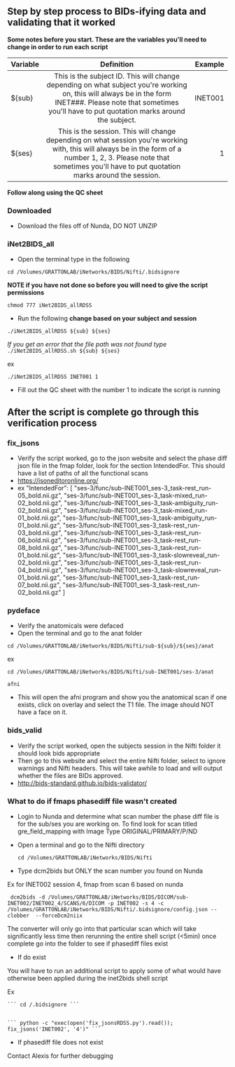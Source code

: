## Step by step process to BIDs-ifying data and validating that it worked
 
 
**Some notes before you start. These are the variables you'll need to change in order to run each script**



| Variable   | Definition     |  Example  |
|----|:-----:|-------------:|
| ${sub} | This is the subject ID. This will change depending on what subject you're working on, this will always be in the form INET###. Please note that sometimes you'll have to put quotation marks around the subject. | INET001| INET001|
| ${ses} | This is the session. This will change depending on what session you're working with, this will always be in the form of a number 1, 2, 3. Please note that sometimes you'll have to put quotation marks around the session. | 1 |


  **Follow along using the QC sheet**
  
  ### Downloaded
  * Download the files off of Nunda, DO NOT UNZIP
  
  ### iNet2BIDS_all
  * Open the terminal type in the following

  
  
  
   ``` cd /Volumes/GRATTONLAB/iNetworks/BIDS/Nifti/.bidsignore ```
   
   **NOTE if you have not done so before you will need to give the script permissions**
     
```chmod 777 iNet2BIDS_allRDSS```
   
   
  * Run the following **change based on your subject and session**
  
  
  ``` ./iNet2BIDS_allRDSS ${sub} ${ses} ```
  
  
  *If you get an error that the file path was not found type*
    ``` ./iNet2BIDS_allRDSS.sh ${sub} ${ses} ```
  
  ex
  
  
   ``` ./iNet2BIDS_allRDSS INET001 1 ```
   
   
 * Fill out the QC sheet with the number 1 to indicate the script is running
 ## After the script is complete go through this verification process 
 ### fix_jsons
* Verify the script worked, go to the json website and select the phase diff json file in the fmap folder, look for the section IntendedFor. This should have a list of paths of all the functional scans 
* https://jsoneditoronline.org/
* ex "IntendedFor": [
        "ses-3/func/sub-INET001_ses-3_task-rest_run-05_bold.nii.gz", 
        "ses-3/func/sub-INET001_ses-3_task-mixed_run-02_bold.nii.gz", 
        "ses-3/func/sub-INET001_ses-3_task-ambiguity_run-02_bold.nii.gz", 
        "ses-3/func/sub-INET001_ses-3_task-mixed_run-01_bold.nii.gz", 
        "ses-3/func/sub-INET001_ses-3_task-ambiguity_run-01_bold.nii.gz", 
        "ses-3/func/sub-INET001_ses-3_task-rest_run-03_bold.nii.gz", 
        "ses-3/func/sub-INET001_ses-3_task-rest_run-06_bold.nii.gz", 
        "ses-3/func/sub-INET001_ses-3_task-rest_run-08_bold.nii.gz", 
        "ses-3/func/sub-INET001_ses-3_task-rest_run-01_bold.nii.gz", 
        "ses-3/func/sub-INET001_ses-3_task-slowreveal_run-02_bold.nii.gz", 
        "ses-3/func/sub-INET001_ses-3_task-rest_run-04_bold.nii.gz", 
        "ses-3/func/sub-INET001_ses-3_task-slowreveal_run-01_bold.nii.gz", 
        "ses-3/func/sub-INET001_ses-3_task-rest_run-07_bold.nii.gz", 
        "ses-3/func/sub-INET001_ses-3_task-rest_run-02_bold.nii.gz"
    ]
### pydeface
* Verify the anatomicals were defaced
* Open the terminal and go to the anat folder


``` cd /Volumes/GRATTONLAB/iNetworks/BIDS/Nifti/sub-${sub}/${ses}/anat ```


ex


  ``` cd /Volumes/GRATTONLAB/iNetworks/BIDS/Nifti/sub-INET001/ses-3/anat ```
  
  
  ``` afni ```
  
  
* This will open the afni program and show you the anatomical scan if one exists, click on overlay and select the T1 file. The image should NOT have a face on it. 
  
### bids_valid
* Verify the script worked, open the subjects session in the Nifti folder it should look bids appropriate 
* Then go to this website and select the entire Nifti folder, select to ignore warnings and Nifti headers. This will take awhile to load and will output whether the files are BIDs approved.  
* http://bids-standard.github.io/bids-validator/
  
  
  
  
  
### What to do if fmaps phasediff file wasn't created 
* Login to Nunda and determine what scan number the phase diff file is for the sub/ses you are working on. To find look for scan titled gre_field_mapping with Image Type ORIGINAL/PRIMARY/P/ND 
* Open a terminal and go to the Nifti directory 

    ``` cd /Volumes/GRATTONLAB/iNetworks/BIDS/Nifti ```
    
 * Type dcm2bids but ONLY the scan number you found on Nunda
 
 Ex for INET002 session 4, fmap from scan 6 based on nunda
 
   ``` dcm2bids -d /Volumes/GRATTONLAB/iNetworks/BIDS/DICOM/sub-INET002/INET002_4/SCANS/6/DICOM -p INET002 -s 4 -c /Volumes/GRATTONLAB/iNetworks/BIDS/Nifti/.bidsignore/config.json --clobber  --forceDcm2niix```
   
  The converter will only go into that particular scan which will take significantly less time then rerunning the entire shell script (<5min) once complete go into the folder to see if phasediff files exist
  
  * If do exist
  
  You will have to run an additional script to apply some of what would have otherwise been applied during the inet2bids shell script
  
  Ex
  
    ``` cd /.bidsignore ```
    
    
    ``` python -c "exec(open('fix_jsonsRDSS.py').read()); fix_jsons('INET002', '4')" ```
    
   * If phasediff file does not exist
   
   Contact Alexis for further debugging
